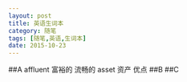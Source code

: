 ```yaml
---
layout: post
title: 英语生词本
category: 随笔
tags: [随笔,英语,生词本]
date: 2015-10-23
---
```

##A
affluent 富裕的 流畅的
asset 资产 优点
##B
##C